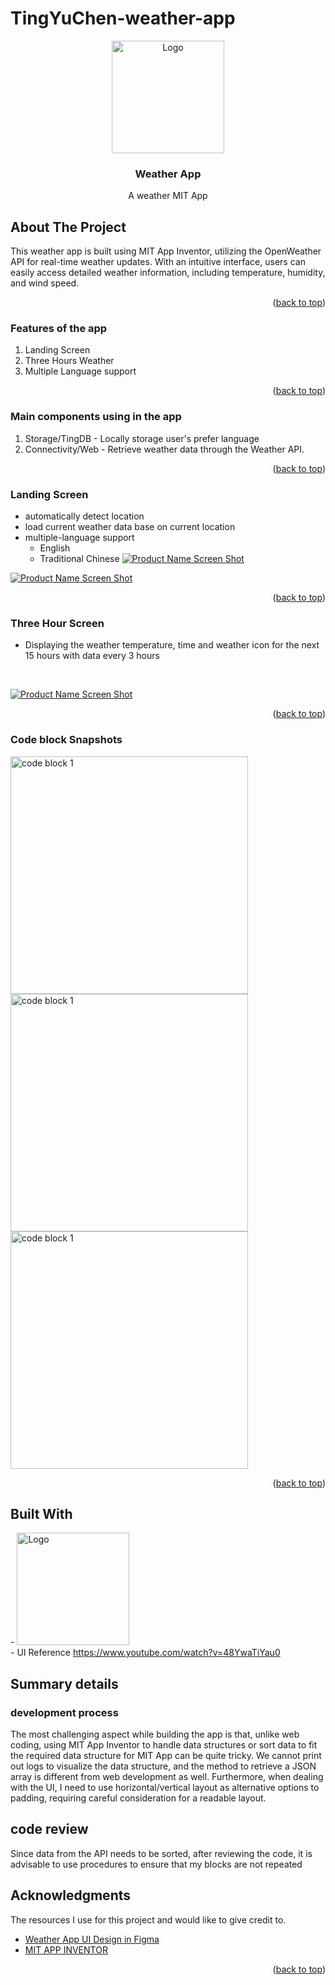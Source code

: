 # TingYuChen-weather-app
<!--
*** README.md Reference: https://github.com/othneildrew/Best-README-Template/tree/master
-->

<!-- PROJECT LOGO -->
<div align="center">
   <a href="https://github.com/othneildrew/Best-README-Template">
    <img src="assets/mit-logo.png" alt="Logo" width="180">
  </a>
  <h3 align="center">Weather App</h3>
  <p align="center">
    A weather MIT App
  </p>
</div>

<!-- ABOUT THE PROJECT -->

## About The Project
This weather app is built using MIT App Inventor, utilizing the OpenWeather API for real-time weather updates. With an intuitive interface, users can easily access detailed weather information, including temperature, humidity, and wind speed. 

<p align="right">(<a href="#readme-top">back to top</a>)</p>

### Features of the app
  <ol>
    <li>
     Landing Screen
    </li>
    <li>
      Three Hours Weather
    </li>
    <li>Multiple Language support</li>
  </ol>
<p align="right">(<a href="#readme-top">back to top</a>)</p>


### Main components using in the app
  <ol>
    <li>
     Storage/TingDB - Locally storage user's prefer language
    </li>
    <li>
      Connectivity/Web - Retrieve weather data through the Weather API.
    </li>
  </ol>
<p align="right">(<a href="#readme-top">back to top</a>)</p>

### Landing Screen
- automatically detect location
- load current weather data base on current location
- multiple-language support 
  - English
  - Traditional Chinese
  [![Product Name Screen Shot][landing-screen.-screenshot]](https://github.com/nic-dgl104-winter-2024/TingYuChen-weather-app/blob/main/assets/landing-screen-screenshot.jpg)

[![Product Name Screen Shot][mutiple-lanaguage-screen-screenshot]](https://github.com/nic-dgl104-winter-2024/TingYuChen-weather-app/blob/main/assets/mutiple-lanaguage-screen-screenshot.jpg)

<p align="right">(<a href="#readme-top">back to top</a>)</p>

### Three Hour Screen
- Displaying the weather temperature, time and weather icon for the next 15 hours with data every 3 hours
<br/>

[![Product Name Screen Shot][three-hour-screen-screenshot]](https://github.com/nic-dgl104-winter-2024/TingYuChen-weather-app/blob/main/assets/three-hour-screen-screenshot.jpg)

<p align="right">(<a href="#readme-top">back to top</a>)</p>

### Code block Snapshots

<div align="left">
  <img src="assets/code-block-1.png" alt="code block 1" width="380">
  <img src="assets/code-block-2.png" alt="code block 1" width="380">
  <img src="assets/code-block-3.png" alt="code block 1" width="380">
</div>
<p align="right">(<a href="#readme-top">back to top</a>)</p>

## Built With

<div align="left">
   - <img src="assets/mit-logo.png" alt="Logo" width="180">
</div>
- UI Reference 
  <a href="https://www.youtube.com/watch?v=48YwaTiYau0">https://www.youtube.com/watch?v=48YwaTiYau0</a>


## Summary details
### development process
The most challenging aspect while building the app is that, unlike web coding, using MIT App Inventor to handle data structures or sort data to fit the required data structure for MIT App can be quite tricky. We cannot print out logs to visualize the data structure, and the method to retrieve a JSON array is different from web development as well. Furthermore, when dealing with the UI, I need to use horizontal/vertical layout as alternative options to padding, requiring careful consideration for a readable layout.

## code review
Since data from the API needs to be sorted, after reviewing the code, it is advisable to use procedures to ensure that my blocks are not repeated

<!-- ACKNOWLEDGMENTS -->

## Acknowledgments

The resources I use for this project and would like to give credit to.

- [Weather App UI Design in Figma](https://www.youtube.com/watch?v=48YwaTiYau0)
- [MIT APP INVENTOR](https://appinventor.mit.edu/)

<p align="right">(<a href="#readme-top">back to top</a>)</p>

<!-- MARKDOWN LINKS & IMAGES -->

[landing-screen.-screenshot]: assets/landing-screen.jpg
[mutiple-lanaguage-screen-screenshot]: assets/mutiple-lanaguage-screen.jpg
[three-hour-screen-screenshot]: assets/three-hour-weather-screen.jpg

